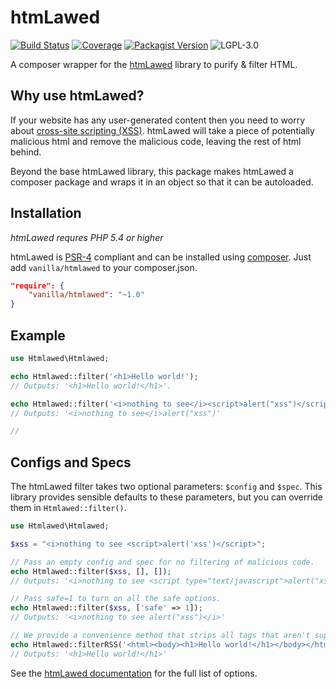 htmLawed
========

[![Build Status](https://img.shields.io/travis/vanilla/htmlawed.svg?style=flat)](https://travis-ci.org/vanilla/htmlawed)
[![Coverage](https://img.shields.io/scrutinizer/coverage/g/vanilla/htmlawed.svg?style=flat)](https://scrutinizer-ci.com/g/vanilla/htmlawed/)
[![Packagist Version](https://img.shields.io/packagist/v/vanilla/htmlawed.svg?style=flat)](https://packagist.org/packages/vanilla/htmlawed)
![LGPL-3.0](https://img.shields.io/packagist/l/vanilla/htmlawed.svg?style=flat)

A composer wrapper for the [htmLawed](http://www.bioinformatics.org/phplabware/internal_utilities/htmLawed/) library to purify &amp; filter HTML.

Why use htmLawed?
-----------------

If your website has any user-generated content then you need to worry about [cross-site scripting (XSS)](http://en.wikipedia.org/wiki/Cross-site_scripting).
htmLawed will take a piece of potentially malicious html and remove the malicious code, leaving the rest of html behind.

Beyond the base htmLawed library, this package makes htmLawed a composer package and wraps it in an object so that it can be autoloaded.

Installation
------------

*htmLawed requres PHP 5.4 or higher*

htmLawed is [PSR-4](https://github.com/php-fig/fig-standards/blob/master/accepted/PSR-4-autoloader.md) compliant and can be installed using [composer](//getcomposer.org). Just add `vanilla/htmlawed` to your composer.json.

```json
"require": {
    "vanilla/htmlawed": "~1.0"
}
```

Example
-------

```php
use Htmlawed\Htmlawed;

echo Htmlawed::filter('<h1>Hello world!');
// Outputs: '<h1>Hello world!</h1>'.

echo Htmlawed::filter('<i>nothing to see</i><script>alert("xss")</script>')
// Outputs: '<i>nothing to see</i>alert("xss")'

//
```

Configs and Specs
-----------------

The htmLawed filter takes two optional parameters: `$config` and `$spec`. This library provides sensible defaults to these parameters, but you can override them in `Htmlawed::filter()`.

```php
use Htmlawed\Htmlawed;

$xss = "<i>nothing to see <script>alert('xss')</script>";

// Pass an empty config and spec for no filtering of malicious code.
echo Htmlawed::filter($xss, [], []);
// Outputs: '<i>nothing to see <script type="text/javascript">alert("xss")</script></i>'

// Pass safe=1 to turn on all the safe options.
echo Htmlawed::filter($xss, ['safe' => 1]);
// Outputs: '<i>nothing to see alert("xss")</i>'

// We provide a convenience method that strips all tags that aren't supposed to be in rss feeds.
echo Htmlawed::filterRSS('<html><body><h1>Hello world!</h1></body></html>');
// Outputs: '<h1>Hello world!</h1>'
```

See the [htmLawed documentation](http://www.bioinformatics.org/phplabware/internal_utilities/htmLawed/htmLawed_README.htm#s2.2) for the full list of options.